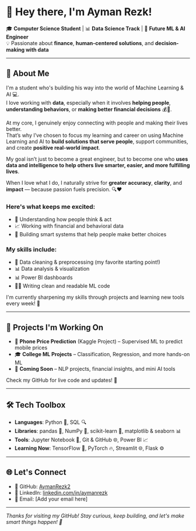 # 👋 Hey there, I'm Ayman Rezk!

🎓 **Computer Science Student** | 📊 **Data Science Track** | 🤖 **Future ML & AI Engineer**  
💡 Passionate about **finance**, **human-centered solutions**, and **decision-making with data**


---

## 🚀 About Me

I'm a student who's building his way into the world of Machine Learning & AI 💻.  
I love working with **data**, especially when it involves **helping people**, **understanding behaviors**, or **making better financial decisions** 💰🧠.

At my core, I genuinely enjoy connecting with people and making their lives better.  
That’s why I’ve chosen to focus my learning and career on using Machine Learning and AI to **build solutions that serve people**, support communities, and create **positive real-world impact**.

My goal isn’t just to become a great engineer, but to become one who **uses data and intelligence to help others live smarter, easier, and more fulfilling lives**.

When I love what I do, I naturally strive for **greater accuracy**, **clarity**, and **impact** — because passion fuels precision. 🔍❤️



### Here's what keeps me excited:
- 💬 Understanding how people think & act  
- 📈 Working with financial and behavioral data  
- 🧠 Building smart systems that help people make better choices  

### My skills include:
- 🧹 Data cleaning & preprocessing (my favorite starting point!)  
- 📊 Data analysis & visualization  
- 📊 Power BI dashboards  
- 👨‍💻 Writing clean and readable ML code  

I'm currently sharpening my skills through projects and learning new tools every week! 🌱

---

## 💼 Projects I'm Working On

- 📱 **Phone Price Prediction** (Kaggle Project) – Supervised ML to predict mobile prices  
- 🎓 **College ML Projects** – Classification, Regression, and more hands-on ML  
- 📘 **Coming Soon** – NLP projects, financial insights, and mini AI tools

Check my GitHub for live code and updates! 🔧

---

## 🛠️ Tech Toolbox

- **Languages**: Python 🐍, SQL 🔍  
- **Libraries**: pandas 🐼, NumPy 🔢, scikit-learn 🎯, matplotlib & seaborn 📊  
- **Tools**: Jupyter Notebook 📓, Git & GitHub 🌐, Power BI 📈  
- **Learning Now**: TensorFlow 🔬, PyTorch 🔥, Streamlit 🌐, Flask ⚙️

---

## 🌐 Let's Connect

- 🐙 GitHub: [AymanRezk2](https://github.com/AymanRezk2)  
- 💼 LinkedIn: [linkedin.com/in/aymanrezk](https://www.linkedin.com/in/aymanrezk)  
- 📧 Email: [Add your email here]

---

_Thanks for visiting my GitHub! Stay curious, keep building, and let's make smart things happen! 🚀_
